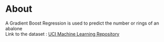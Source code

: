 # About
A Gradient Boost Regression is used to predict the number or rings of an abalone <br>
Link to the dataset : [UCI Machine Learning Repository](https://archive.ics.uci.edu/ml/datasets/abalone)

## 
